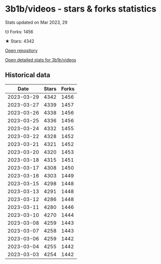 # 3b1b/videos - stars & forks statistics

Stats updated on Mar 2023, 29

☋ Forks: 1456

★ Stars: 4342

[Open repository](https://github.com/3b1b/videos)

[Open detailed stats for 3b1b/videos](https://reviewgithub.com/rep/3b1b/videos)

## Historical data
| Date | Stars | Forks |
|------|-------|-------|
| 2023-03-29 | 4342 | 1456 | 
| 2023-03-27 | 4339 | 1457 | 
| 2023-03-26 | 4338 | 1456 | 
| 2023-03-25 | 4336 | 1456 | 
| 2023-03-24 | 4332 | 1455 | 
| 2023-03-22 | 4328 | 1452 | 
| 2023-03-21 | 4321 | 1452 | 
| 2023-03-20 | 4320 | 1453 | 
| 2023-03-18 | 4315 | 1451 | 
| 2023-03-17 | 4308 | 1450 | 
| 2023-03-16 | 4303 | 1449 | 
| 2023-03-15 | 4298 | 1448 | 
| 2023-03-13 | 4291 | 1448 | 
| 2023-03-12 | 4286 | 1448 | 
| 2023-03-11 | 4280 | 1446 | 
| 2023-03-10 | 4270 | 1444 | 
| 2023-03-08 | 4259 | 1443 | 
| 2023-03-07 | 4258 | 1443 | 
| 2023-03-06 | 4259 | 1442 | 
| 2023-03-04 | 4255 | 1442 | 
| 2023-03-03 | 4254 | 1442 | 

